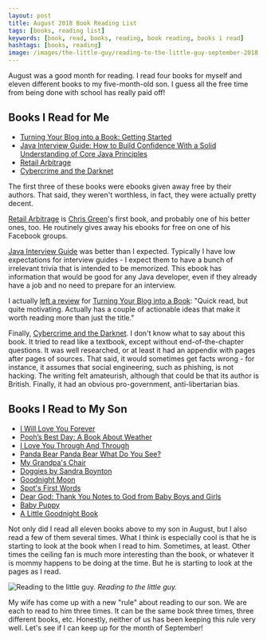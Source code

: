 ```yaml
---
layout: post
title: August 2018 Book Reading List
tags: [books, reading list]
keywords: [book, read, books, reading, book reading, books i read]
hashtags: [books, reading]
image: /images/the-little-guy/reading-to-the-little-guy-september-2018.png
---
```


August was a good month for reading. I read four books for myself and eleven different books to my five-month-old son. I guess all the free time from being done with school has really paid off!

## Books I Read for Me

* [Turning Your Blog into a Book: Getting Started](https://www.amazon.com/dp/B01MZBLFF2/?tag=hendrixjoseph-20)
* [Java Interview Guide: How to Build Confidence With a Solid Understanding of Core Java Principles](https://www.amazon.com/gp/product/B015HF9SJQ/?tag=hendrixjoseph-20)
* [Retail Arbitrage](https://www.amazon.com/gp/product/B005Z2CYQ6/?tag=hendrixjoseph-20)
* [Cybercrime and the Darknet](https://affiliates.abebooks.com/c/2462910/77416/2029?u=https://www.abebooks.com/products/isbn/9781784288686/22462592955)

The first three of these books were ebooks given away free by their authors. That said, they weren't worthless, in fact, they were actually pretty decent.

[Retail Arbitrage](https://www.amazon.com/gp/product/B005Z2CYQ6/?tag=hendrixjoseph-20) is [Chris Green](https://www.amazon.com/Mr.-Chris-Green/e/B005PPUPX2/?tag=hendrixjoseph-20)'s first book, and probably one of his better ones, too. He routinely gives away his ebooks for free on one of his Facebook groups.

[Java Interview Guide](https://www.amazon.com/gp/product/B015HF9SJQ/?tag=hendrixjoseph-20) was better than I expected. Typically I have low expectations for interview guides - I expect them to have a bunch of irrelevant trivia that is intended to be memorized. This ebook has information that would be good for any Java developer, even if they already have a job and no need to prepare for an interview.

I actually [left a review](https://www.amazon.com/gp/customer-reviews/R1UFMWNDL6NOQI/) for [Turning Your Blog into a Book](https://www.amazon.com/dp/B01MZBLFF2/?tag=hendrixjoseph-20): "Quick read, but quite motivating. Actually has a couple of actionable ideas that make it worth reading more than just the title."

Finally, [Cybercrime and the Darknet](https://affiliates.abebooks.com/c/2462910/77416/2029?u=https://www.abebooks.com/products/isbn/9781784288686/22462592955). I don't know what to say about this book. It tried to read like a textbook, except without end-of-the-chapter questions. It was well researched, or at least it had an appendix with pages after pages of sources. That said, it would sometimes get facts wrong - for instance, it assumes that social engineering, such as phishing, is not hacking. The writing felt amateurish, although that could be that its author is British. Finally, it had an obvious pro-government, anti-libertarian bias.

## Books I Read to My Son

* [I Will Love You Forever](https://affiliates.abebooks.com/c/2462910/77416/2029?u=https://www.abebooks.com/products/isbn/9780545942003/22804927753)
* [Pooh’s Best Day: A Book About Weather](https://affiliates.abebooks.com/c/2462910/77416/2029?u=https://www.abebooks.com/products/isbn/9789999030168/22506549902)
* [I Love You Through And Through](https://affiliates.abebooks.com/c/2462910/77416/2029?u=https://www.abebooks.com/products/isbn/9780439673631/22573153935)
* [Panda Bear Panda Bear What Do You See?](https://affiliates.abebooks.com/c/2462910/77416/2029?u=https://www.abebooks.com/products/isbn/9780805080780/22901627252)
* [My Grandpa's Chair](https://affiliates.abebooks.com/c/2462910/77416/2029?u=https://www.abebooks.com/products/isbn/9781524700751/22902505557)
* [Doggies by Sandra Boynton](https://affiliates.abebooks.com/c/2462910/77416/2029?u=https://www.abebooks.com/products/isbn/9780671493189/22821337330)
* [Goodnight Moon](https://affiliates.abebooks.com/c/2462910/77416/2029?u=https://www.abebooks.com/products/isbn/9780064430173/30020874026)
* [Spot's First Words](https://affiliates.abebooks.com/c/2462910/77416/2029?u=https://www.abebooks.com/products/isbn/9780399213489/30027049699)
* [Dear God: Thank You Notes to God from Baby Boys and Girls](https://affiliates.abebooks.com/c/2462910/77416/2029?u=https://www.abebooks.com/products/isbn/9780964445611/30005687869)
* [Baby Puppy](https://affiliates.abebooks.com/c/2462910/77416/2029?u=https://www.abebooks.com/products/isbn/9780312507992/30090094130)
* [A Little Goodnight Book](https://bargatebookshop.com/product/sleepy-puppy-a-little-goodnight-book/)

Not only did I read all eleven books above to my son in August, but I also read a few of them several times. What I think is especially cool is that he is starting to look at the book when I read to him. Sometimes, at least. Other times the ceiling fan is much more interesting than the book, or whatever it is mommy happens to be doing at the time. But he is starting to look at the pages as I read.

![Reading to the little guy.](/images/the-little-guy/reading-to-the-little-guy-september-2018.png)
*Reading to the little guy.*

My wife has come up with a new "rule" about reading to our son. We are each to read to him three times. It can be the same book three times, three different books, etc. Honestly, neither of us has been keeping this rule very well. Let's see if I can keep up for the month of September!
